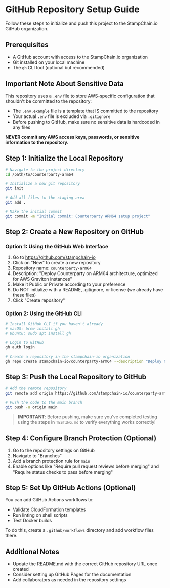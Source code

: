 # GitHub Repository Setup Guide

Follow these steps to initialize and push this project to the StampChain.io GitHub organization.

## Prerequisites

- A GitHub account with access to the StampChain.io organization
- Git installed on your local machine
- The `gh` CLI tool (optional but recommended)

## Important Note About Sensitive Data

This repository uses a `.env` file to store AWS-specific configuration that shouldn't be committed to the repository:

- The `.env.example` file is a template that IS committed to the repository
- Your actual `.env` file is excluded via `.gitignore`
- Before pushing to GitHub, make sure no sensitive data is hardcoded in any files

**NEVER commit any AWS access keys, passwords, or sensitive information to the repository.**

## Step 1: Initialize the Local Repository

```bash
# Navigate to the project directory
cd /path/to/counterparty-arm64

# Initialize a new git repository
git init

# Add all files to the staging area
git add .

# Make the initial commit
git commit -m "Initial commit: Counterparty ARM64 setup project"
```

## Step 2: Create a New Repository on GitHub

### Option 1: Using the GitHub Web Interface

1. Go to https://github.com/stampchain-io
2. Click on "New" to create a new repository
3. Repository name: `counterparty-arm64`
4. Description: "Deploy Counterparty on ARM64 architecture, optimized for AWS Graviton instances"
5. Make it Public or Private according to your preference
6. Do NOT initialize with a README, .gitignore, or license (we already have these files)
7. Click "Create repository"

### Option 2: Using the GitHub CLI

```bash
# Install GitHub CLI if you haven't already
# macOS: brew install gh
# Ubuntu: sudo apt install gh

# Login to GitHub
gh auth login

# Create a repository in the stampchain-io organization
gh repo create stampchain-io/counterparty-arm64 --description "Deploy Counterparty on ARM64 architecture, optimized for AWS Graviton instances" --private
```

## Step 3: Push the Local Repository to GitHub

```bash
# Add the remote repository
git remote add origin https://github.com/stampchain-io/counterparty-arm64.git

# Push the code to the main branch
git push -u origin main
```

> **IMPORTANT**: Before pushing, make sure you've completed testing using the steps in `TESTING.md` to verify everything works correctly!

## Step 4: Configure Branch Protection (Optional)

1. Go to the repository settings on GitHub
2. Navigate to "Branches"
3. Add a branch protection rule for `main`
4. Enable options like "Require pull request reviews before merging" 
   and "Require status checks to pass before merging"

## Step 5: Set Up GitHub Actions (Optional)

You can add GitHub Actions workflows to:
- Validate CloudFormation templates
- Run linting on shell scripts
- Test Docker builds

To do this, create a `.github/workflows` directory and add workflow files there.

## Additional Notes

- Update the README.md with the correct GitHub repository URL once created
- Consider setting up GitHub Pages for the documentation
- Add collaborators as needed in the repository settings